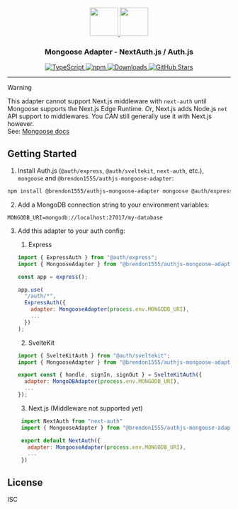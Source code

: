 <p align="center">
  <br/>
  <a href="https://authjs.dev" target="_blank">
    <img height="64px" src="https://authjs.dev/img/logo-sm.png" />
  </a>
  <a href="https://mongoosejs.com/" target="_blank">
    <img height="64px" src="https://raw.githubusercontent.com/Automattic/mongoose/master/docs/images/mongoose.svg"/>
  </a>
  <h3 align="center"><b>Mongoose Adapter</b> - NextAuth.js / Auth.js</a></h3>
  <p align="center">
    <a href="https://npm.im/@brendon1555/authjs-mongoose-adapter" target="_blank">
      <img src="https://img.shields.io/badge/TypeScript-blue?style=flat-square" alt="TypeScript" />
    </a>
    <a href="https://npm.im/@brendon1555/authjs-mongoose-adapter" target="_blank">
      <img alt="npm" src="https://img.shields.io/npm/v/@brendon1555/authjs-mongoose-adapter?color=green&label=@brendon1555/authjs-mongoose-adapter&style=flat-square">
    </a>
    <a href="https://www.npmtrends.com/@brendon1555/authjs-mongoose-adapter" target="_blank">
      <img src="https://img.shields.io/npm/dm/@brendon1555/authjs-mongoose-adapter?label=%20downloads&style=flat-square" alt="Downloads" />
    </a>
    <a href="https://github.com/brendon1555/authjs-mongoose-adapter/stargazers" target="_blank">
      <img src="https://img.shields.io/github/stars/brendon1555/authjs-mongoose-adapter?style=flat-square" alt="GitHub Stars" />
    </a>
  </p>
</p>

---

> [!WARNING]
>
> This adapter cannot support Next.js middleware with `next-auth` until Mongoose supports the Next.js Edge Runtime. _Or_, Next.js adds Node.js `net` API support to middlewares. You _CAN_ still generally use it with Next.js however.  
> See: [Mongoose docs](https://mongoosejs.com/docs/nextjs.html#:~:text=Mongoose%20does%20not%20currently%20support%20Next.js%20Edge%20Runtime.)

## Getting Started

1. Install Auth.js (`@auth/express`, `@auth/sveltekit`, `next-auth`, etc.), `mongoose` and `@brendon1555/authjs-mongoose-adapter`:

```bash
npm install @brendon1555/authjs-mongoose-adapter mongoose @auth/express
```

2. Add a MongoDB connection string to your environment variables:

```env
MONGODB_URI=mongodb://localhost:27017/my-database
```

3. Add this adapter to your auth config:

   1. Express

   ```js
   import { ExpressAuth } from "@auth/express";
   import { MongooseAdapter } from "@brendon1555/authjs-mongoose-adapter";

   const app = express();

   app.use(
     "/auth/*",
     ExpressAuth({
       adapter: MongooseAdapter(process.env.MONGODB_URI),
       ...
     })
   );
   ```

   2. SvelteKit

   ```js
   import { SvelteKitAuth } from "@auth/sveltekit";
   import { MongooseAdapter } from "@brendon1555/authjs-mongoose-adapter"

   export const { handle, signIn, signOut } = SvelteKitAuth({
     adapter: MongoDBAdapter(process.env.MONGODB_URI),
     ...
   });
   ```

   3. Next.js (Middleware not supported yet)

   ```js
    import NextAuth from "next-auth"
    import { MongooseAdapter } from "@brendon1555/authjs-mongoose-adapter"

    export default NextAuth({
      adapter: MongooseAdapter(process.env.MONGODB_URI),
      ...
    })
   ```

## License

ISC
